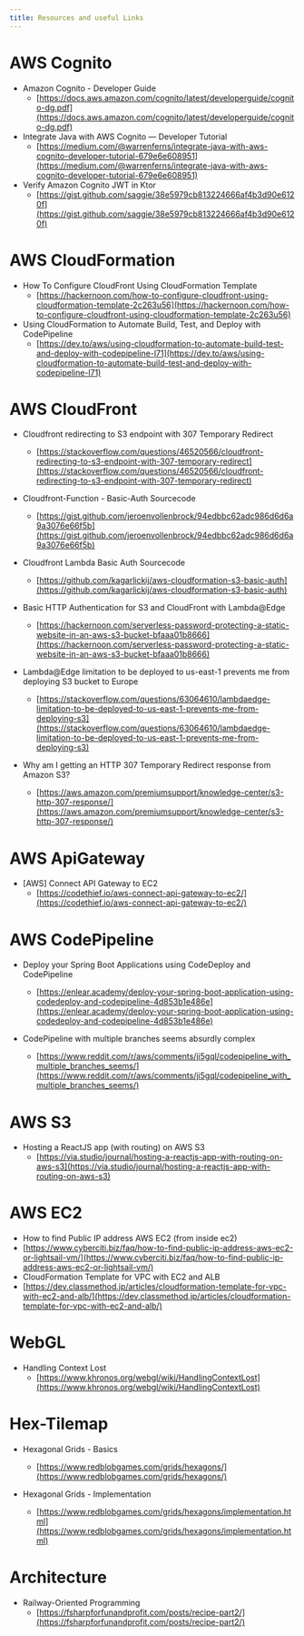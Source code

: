 ```yaml
---
title: Resources and useful Links
---
```


# AWS Cognito

- Amazon Cognito - Developer Guide
  - [https://docs.aws.amazon.com/cognito/latest/developerguide/cognito-dg.pdf](https://docs.aws.amazon.com/cognito/latest/developerguide/cognito-dg.pdf)
- Integrate Java with AWS Cognito — Developer Tutorial
  - [https://medium.com/@warrenferns/integrate-java-with-aws-cognito-developer-tutorial-679e6e608951](https://medium.com/@warrenferns/integrate-java-with-aws-cognito-developer-tutorial-679e6e608951)
- Verify Amazon Cognito JWT in Ktor
  - [https://gist.github.com/saggie/38e5979cb813224666af4b3d90e6120f](https://gist.github.com/saggie/38e5979cb813224666af4b3d90e6120f)

# AWS CloudFormation

- How To Configure CloudFront Using CloudFormation Template
  - [https://hackernoon.com/how-to-configure-cloudfront-using-cloudformation-template-2c263u56](https://hackernoon.com/how-to-configure-cloudfront-using-cloudformation-template-2c263u56)
- Using CloudFormation to Automate Build, Test, and Deploy with CodePipeline
  - [https://dev.to/aws/using-cloudformation-to-automate-build-test-and-deploy-with-codepipeline-l71](https://dev.to/aws/using-cloudformation-to-automate-build-test-and-deploy-with-codepipeline-l71)

# AWS CloudFront

- Cloudfront redirecting to S3 endpoint with 307 Temporary Redirect
  - [https://stackoverflow.com/questions/46520566/cloudfront-redirecting-to-s3-endpoint-with-307-temporary-redirect](https://stackoverflow.com/questions/46520566/cloudfront-redirecting-to-s3-endpoint-with-307-temporary-redirect)
- Cloudfront-Function - Basic-Auth Sourcecode
  - [https://gist.github.com/jeroenvollenbrock/94edbbc62adc986d6d6a9a3076e66f5b](https://gist.github.com/jeroenvollenbrock/94edbbc62adc986d6d6a9a3076e66f5b)
- Cloudfront Lambda Basic Auth Sourcecode
  - [https://github.com/kagarlickij/aws-cloudformation-s3-basic-auth](https://github.com/kagarlickij/aws-cloudformation-s3-basic-auth)
- Basic HTTP Authentication for S3 and CloudFront with Lambda@Edge
  - [https://hackernoon.com/serverless-password-protecting-a-static-website-in-an-aws-s3-bucket-bfaaa01b8666](https://hackernoon.com/serverless-password-protecting-a-static-website-in-an-aws-s3-bucket-bfaaa01b8666)

- Lambda@Edge limitation to be deployed to us-east-1 prevents me from deploying S3 bucket to Europe
  - [https://stackoverflow.com/questions/63064610/lambdaedge-limitation-to-be-deployed-to-us-east-1-prevents-me-from-deploying-s3](https://stackoverflow.com/questions/63064610/lambdaedge-limitation-to-be-deployed-to-us-east-1-prevents-me-from-deploying-s3)
- Why am I getting an HTTP 307 Temporary Redirect response from Amazon S3?
  - [https://aws.amazon.com/premiumsupport/knowledge-center/s3-http-307-response/](https://aws.amazon.com/premiumsupport/knowledge-center/s3-http-307-response/)

# AWS ApiGateway

- [AWS] Connect API Gateway to EC2
  - [https://codethief.io/aws-connect-api-gateway-to-ec2/](https://codethief.io/aws-connect-api-gateway-to-ec2/)

# AWS CodePipeline

- Deploy your Spring Boot Applications using CodeDeploy and CodePipeline
  - [https://enlear.academy/deploy-your-spring-boot-application-using-codedeploy-and-codepipeline-4d853b1e486e](https://enlear.academy/deploy-your-spring-boot-application-using-codedeploy-and-codepipeline-4d853b1e486e)

- CodePipeline with multiple branches seems absurdly complex
  - [https://www.reddit.com/r/aws/comments/ji5gql/codepipeline_with_multiple_branches_seems/](https://www.reddit.com/r/aws/comments/ji5gql/codepipeline_with_multiple_branches_seems/)

# AWS S3

- Hosting a ReactJS app (with routing) on AWS S3
  - [https://via.studio/journal/hosting-a-reactjs-app-with-routing-on-aws-s3](https://via.studio/journal/hosting-a-reactjs-app-with-routing-on-aws-s3)

# AWS EC2

-  How to find Public IP address AWS EC2 (from inside ec2)
  - [https://www.cyberciti.biz/faq/how-to-find-public-ip-address-aws-ec2-or-lightsail-vm/](https://www.cyberciti.biz/faq/how-to-find-public-ip-address-aws-ec2-or-lightsail-vm/)
-  CloudFormation Template for VPC with EC2 and ALB
  -  [https://dev.classmethod.jp/articles/cloudformation-template-for-vpc-with-ec2-and-alb/](https://dev.classmethod.jp/articles/cloudformation-template-for-vpc-with-ec2-and-alb/)
  

# WebGL

- Handling Context Lost
  - [https://www.khronos.org/webgl/wiki/HandlingContextLost](https://www.khronos.org/webgl/wiki/HandlingContextLost)

# Hex-Tilemap

- Hexagonal Grids - Basics
  - [https://www.redblobgames.com/grids/hexagons/](https://www.redblobgames.com/grids/hexagons/)

- Hexagonal Grids - Implementation
  - [https://www.redblobgames.com/grids/hexagons/implementation.html](https://www.redblobgames.com/grids/hexagons/implementation.html)

# Architecture

- Railway-Oriented Programming
  - [https://fsharpforfunandprofit.com/posts/recipe-part2/](https://fsharpforfunandprofit.com/posts/recipe-part2/)
